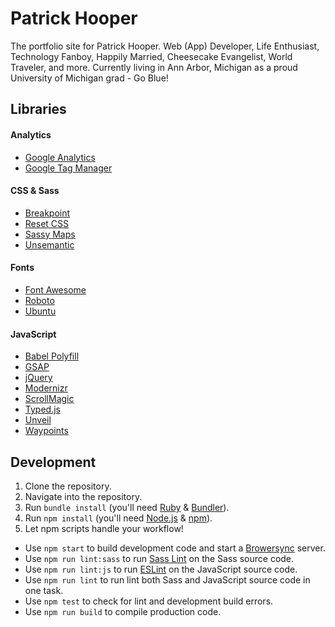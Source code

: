 # Patrick Hooper
The portfolio site for Patrick Hooper. Web (App) Developer, Life Enthusiast, Technology Fanboy, Happily Married, Cheesecake Evangelist, World Traveler, and more. Currently living in Ann Arbor, Michigan as a proud University of Michigan grad - Go Blue!

## Libraries

#### Analytics
- [Google Analytics](https://www.google.com/analytics/)
- [Google Tag Manager](https://www.google.com/analytics/tag-manager/)

#### CSS & Sass
- [Breakpoint](http://breakpoint-sass.com/)
- [Reset CSS](https://necolas.github.io/normalize.css/)
- [Sassy Maps](https://github.com/at-import/Sassy-Maps)
- [Unsemantic](http://unsemantic.com/)

#### Fonts
- [Font Awesome](http://fortawesome.github.io/Font-Awesome/)
- [Roboto](https://www.google.com/fonts/specimen/Roboto)
- [Ubuntu](https://www.google.com/fonts/specimen/Ubuntu)

#### JavaScript
- [Babel Polyfill](https://babeljs.io/docs/usage/polyfill/)
- [GSAP](http://greensock.com/gsap)
- [jQuery](https://jquery.com)
- [Modernizr](http://modernizr.com/)
- [ScrollMagic](http://scrollmagic.io/)
- [Typed.js](http://www.mattboldt.com/demos/typed-js/)
- [Unveil](http://luis-almeida.github.io/unveil/)
- [Waypoints](http://imakewebthings.com/waypoints/)

## Development
1. Clone the repository.
2. Navigate into the repository.
3. Run `bundle install` (you'll need [Ruby](https://www.ruby-lang.org/en/) & [Bundler](http://bundler.io/)).
4. Run `npm install` (you'll need [Node.js](https://nodejs.org/en/) & [npm](https://www.npmjs.com/)).
5. Let npm scripts handle your workflow!
  * Use `npm start` to build development code and start a [Browersync](https://www.browsersync.io/) server.
  * Use `npm run lint:sass` to run [Sass Lint](https://github.com/sasstools/sass-lint) on the Sass source code.
  * Use `npm run lint:js` to run [ESLint](http://eslint.org/) on the JavaScript source code.
  * Use `npm run lint` to run lint both Sass and JavaScript source code in one task.
  * Use `npm test` to check for lint and development build errors.
  * Use `npm run build` to compile production code.
